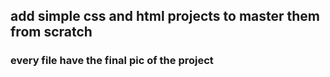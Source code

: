 ## add simple css and html projects to master them from scratch 
### every file have the final pic of the project
